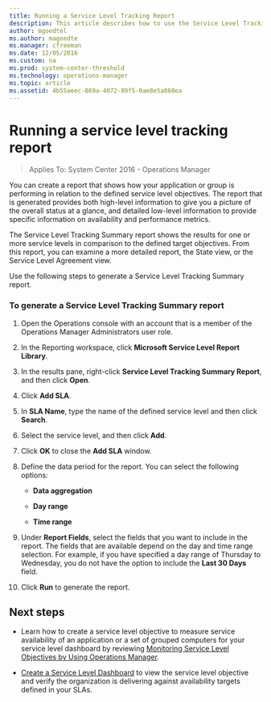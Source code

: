 ```yaml
---
title: Running a Service Level Tracking Report
description: This article describes how to use the Service Level Tracking report in Operations Manager to evaluate service levels against defined targets.
author: mgoedtel
ms.author: magoedte
ms.manager: cfreeman
ms.date: 12/05/2016
ms.custom: na
ms.prod: system-center-threshold
ms.technology: operations-manager
ms.topic: article
ms.assetid: 4b55aeec-869a-4072-89f5-0ae8e5a860ea
---
```


# Running a service level tracking report

>Applies To: System Center 2016 - Operations Manager

You can create a report that shows how your application or group is performing in relation to the defined service level objectives. The report that is generated provides both high-level information to give you a picture of the overall status at a glance, and detailed low-level information to provide specific information on availability and performance metrics.  
  
The Service Level Tracking Summary report shows the results for one or more service levels in comparison to the defined target objectives. From this report, you can examine a more detailed report, the State view, or the Service Level Agreement view.  
  
Use the following steps to generate a Service Level Tracking Summary report.  
  
### To generate a Service Level Tracking Summary report  
  
1.  Open the Operations console with an account that is a member of the Operations Manager Administrators user role.  
  
2.  In the Reporting workspace, click **Microsoft Service Level Report Library**.  
  
3.  In the results pane, right-click **Service Level Tracking Summary Report**, and then click **Open**.  
  
4.  Click **Add SLA**.  
  
5.  In **SLA Name**, type the name of the defined service level and then click **Search**.  
  
6.  Select the service level, and then click **Add**.  
  
7.  Click **OK** to close the **Add SLA** window.  
  
8.  Define the data period for the report. You can select the following options:  
  
    -   **Data aggregation**  
  
    -   **Day range**  
  
    -   **Time range**  
  
9. Under **Report Fields**, select the fields that you want to include in the report. The fields that are available depend on the day and time range selection. For example, if you have specified a day range of Thursday to Wednesday, you do not have the option to include the **Last 30 Days** field.  
  
10. Click **Run** to generate the report.  
  
## Next steps

- Learn how to create a service level objective to measure service availability of an application or a set of grouped computers for your service level dashboard by reviewing [Monitoring Service Level Objectives by Using Operations Manager](../../scom/manage-monitor-sla-overview.md).

- [Create a Service Level Dashboard](../../scom/manage-monitor-sla-create-dashboard.md) to view the service level objective and verify the organization is delivering against availability targets defined in your SLAs.